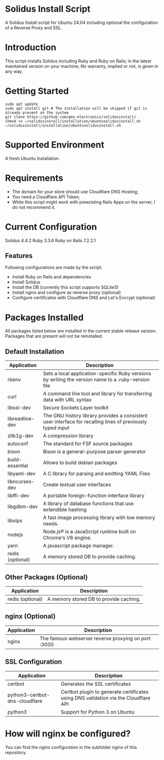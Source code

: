 # Solidus Install Script
A Solidus Install script for Ubuntu 24.04 including optional the configuration of a Reverse Proxy and SSL.

# Introduction
This script installs Solidus including Ruby and Ruby on Rails;
in the latest maintained version on your machine;
No warranty, implied or not, is given in any way.

# Getting Started
```
sudo apt update 
sudo apt install git # The installation will be skipped if git is already present on the system
git clone https://github.com/gms-electronics/solidusinstall/
chmod +x ~/solidusinstall/installation/ubuntusolidusinstall.sh
~/solidusinstall/installation/ubuntusolidusinstall.sh
```

# Supported Environment
A fresh Ubuntu Installation.

# Requirements
* The domain for your store should use Cloudflare DNS Hosting;
* You need a Cloudflare API Token;
* While this script might work with preexisting Rails Apps on the server, I do not recommend it. 

# Current Configuration
Solidus 4.4.2
Ruby 3.3.6
Ruby on Rails 7.2.2.1

## Features 
Following configurations are made by the script:
* Install Ruby on Rails and dependencies
* Install Solidus
* Install the DB (currently this script supports SQLite3)
* Install nginx and configure as reverse proxy (optional)
* Configure certificates with Cloudflare DNS and Let's Encrypt (optional)

# Packages Installed
All packages listed below are installed in the current stable release version. Packages that are present will not be reinstalled.

## Default Installation
| Application     | Description                                                                                                |
|-----------------|------------------------------------------------------------------------------------------------------------|
| rbenv           | Sets a local application-specific Ruby versions by writing the version name to a .ruby-version file        |
| curl            | A command line tool and library for transferring data with URL syntax                                      |
| libssl-dev      | Secure Sockets Layer toolkit                                                                               |
| libreadline-dev | The GNU history library provides a consistent user interface for recalling lines of previously typed input |
| zlib1g-dev      | A compression library                                                                                      |
| autoconf        | The standard for FSF source packages                                                                       |
| bison           | Bison is a general-purpose parser generator                                                                |
| build-essential | Allows to build debian packages                                                                            |
| libyaml-dev     | A C library for parsing and emitting YAML Files                                                            |
| libncurses-dev  | Create textual user interfaces                                                                             |
| libffi-dev      | A portable foreign-function interface library                                                              |
| libgdbm-dev     | A library of database functions that use extendible hashing                                                |
| libvips         | A fast image processing library with low memory needs.                                                     |
| nodejs          | Node.js® is a JavaScript runtime built on Chrome's V8 engine.                                              |
| yarn            | A javascript package manager.                                                                              |
| redis (optional)| A memory stored DB to provide caching.                                                                     |

## Other Packages (Optional)
| Application     | Description                                                                                                |
|-----------------|------------------------------------------------------------------------------------------------------------|
| redis (optional)| A memory stored DB to provide caching.                                                                     |

## nginx (Optional)
| Application     | Description                                                                                                |
|-----------------|------------------------------------------------------------------------------------------------------------|
| nginx           | The famous webserver reverse proxying on port :3000                                                        |

## SSL Configuration

| Application     | Description                                                                                                |
|-----------------|------------------------------------------------------------------------------------------------------------|
| certbot           | Generates the SSL certificates                                                        |
| python3-certbot-dns-cloudflare         | Certbot plugin to generate certificates using DNS validation via the Cloudflare API |
| python3         | Support for Python 3 on Ubuntu|

# How will nginx be configured?
You can find the nginx configuration in the subfolder nginx of this repository.
